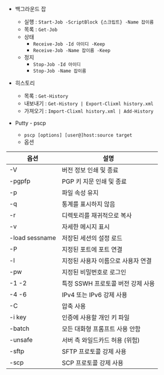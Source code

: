 ﻿* 백그라운드 잡
    * 실행 : `Start-Job -ScriptBlock {스크립트} -Name 잡이름`
    * 목록 : `Get-Job`
    * 상태
    	* `Receive-Job -Id 아이디 -Keep`
    	* `Receive-Job -Name 잡이름 -Keep`
    * 정지
    	* `Stop-Job -Id 아이디`
    	* `Stop-Job -Name 잡이름`

* 히스토리
	* 목록 : `Get-History`
	* 내보내기 : `Get-History | Export-Clixml history.xml`
	* 가져오기 : `Import-Clixml history.xml | Add-History`

* Putty - pscp
    * `pscp [options] [user@]host:source target`
    * 옵션

옵션|설명
-|-
-V|버전 정보 인쇄 및 종료
-pgpfp|PGP 키 지문 인쇄 및 종료
-p|파일 속성 유지
-q|통계를 표시하지 않음
-r|디렉토리를 재귀적으로 복사
-v|자세한 메시지 표시
-load sessname|저장된 세션의 설정 로드
-P|지정된 포트에 포트 연결
-l|지정된 사용자 이름으로 사용자 연결
-pw|지정된 비밀번호로 로그인
-1 -2|특정 SSWH 프로토콜 버전 강제 사용
-4 -6|IPv4 또는 IPv6 강제 사용
-C|압축 사용
-i key|인증에 사용할 개인 키 파일
-batch|모든 대화형 프롬프트 사용 안함
-unsafe|서버 측 와일드카드 허용 (위험)
-sftp|SFTP 프로토콜 강제 사용
-scp|SCP 프로토콜 강제 사용